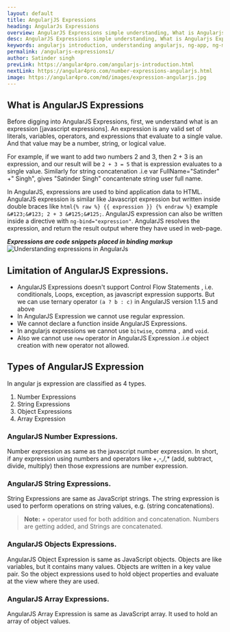 ```yaml
---
layout: default
title: AngularjJS Expressions
heading: AngularJs Expressions
overview: AngularJS Expressions simple understanding, What is Angularjs Expressions, Diffrent types of AngularJS Expressions, Angularjs concatenate string, Concatenate variables in AngularJS.
desc: AngularJS Expressions simple understanding, What is Angularjs Expressions, Diffrent types of AngularJS Expressions, Angularjs concatenate string, Concatenate variables in AngularJS. 
keywords: angularjs introduction, understanding angularjs, ng-app, ng-module
permalink: /angularjs-expressions1/
author: Satinder singh
prevLink: https://angular4pro.com/angularjs-introduction.html
nextLink: https://angular4pro.com/number-expressions-angularjs.html
image: https://angular4pro.com/md/images/expression-angularjs.jpg
---
```


## <i class="fa fa-angle-double-right color"></i> What is AngularJS Expressions
Before digging into AngularJS Expressions, first, we understand what is an expression [javascript expressions]. An expression is any valid set of literals, variables, operators, and expressions that evaluate to a single value. And that value may be a number, string, or logical value. 

For example, if we want to add two numbers 2 and 3, then 2 + 3 is an expression, and our result will be `2 + 3 = 5` that is expression evaluates to a single value. Similarly for string concatenation .i.e var FullName="Satinder" +" Singh", gives "Satinder Singh" concantenate string user full name.

In AngularJS, expressions are used to bind application data to HTML. AngularJS expression is similar like Javascript expression but written inside double braces like ```html{% raw %} {{ expression }} {% endraw %}``` example `&#123;&#123; 2 + 3 &#125;&#125;`. AngularJS expression can also be written inside a directive with `ng-bind="expression"`. AngularJS resolves the expression, and return the result output where they have used in web-page.

***Expressions are code snippets placed in binding markup***
![Understanding expressions in AngularJs](https://angular4pro.com/md/images/expression-angularjs.jpg)

## <i class="fa fa-angle-double-right color"></i> Limitation of AngularJS Expressions.
* AngularJS Expressions doesn't support Control Flow Statements , i.e. conditionals, Loops, exception, as javascript expression supports. But we can use ternary operator `(a ? b : c)` in AngularJS version 1.1.5 and above
* In AngularJS Expression we cannot use regular expression.
* We cannot declare a function inside AngularJS Expressions.
* In angularjs expressions we cannot use `bitwise`, comma `,` and `void`.
* Also we cannot use `new` operator in AngularJS Expression .i.e object creation with new operator not allowed.

##  <i class="fa fa-angle-double-right color"></i> Types of AngularJS Expression
In angular js expression are classified as 4 types.
1. Number Expressions
2. String Expressions
3. Object Expressions
4. Array Expression

###  AngularJS Number Expressions.

Number expression as same as the javascript number expression. In short, if any expression using numbers and operators like +,-,/,* (add, subtract, divide, multiply) then those expressions are number expression.

###  AngularJS String Expressions.

String Expressions are same as JavaScript strings. The string expression is used to perform operations on string values, e.g. (string concatenations).

> **Note:** + operator used for both addition and concatenation. Numbers are getting added, and Strings are concatenated.

### AngularJS Objects Expressions.
AngularJS Object Expression is same as JavaScript objects. Objects are like variables, but it contains many values. Objects are written in a key value pair. So the object expressions used to hold object properties and evaluate at the view where they are used.

### AngularJS Array Expressions.
AngularJS Array Expression is same as JavaScript array. It used to hold an array of object values.

